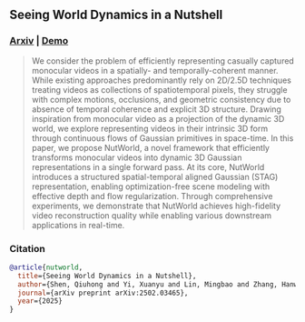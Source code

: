 
## Seeing World Dynamics in a Nutshell


### [Arxiv](https://arxiv.org/abs/2502.03465) | [Demo]()


> We consider the problem of efficiently representing casually captured monocular videos in a spatially- and temporally-coherent manner. While existing approaches predominantly rely on 2D/2.5D techniques treating videos as collections of spatiotemporal pixels, they struggle with complex motions, occlusions, and geometric consistency due to absence of temporal coherence and explicit 3D structure. Drawing inspiration from monocular video as a projection of the dynamic 3D world, we explore representing videos in their intrinsic 3D form through continuous flows of Gaussian primitives in space-time. In this paper, we propose NutWorld, a novel framework that efficiently transforms monocular videos into dynamic 3D Gaussian representations in a single forward pass. At its core, NutWorld introduces a structured spatial-temporal aligned Gaussian (STAG) representation, enabling optimization-free scene modeling with effective depth and flow regularization. Through comprehensive experiments, we demonstrate that NutWorld achieves high-fidelity video reconstruction quality while enabling various downstream applications in real-time.






### Citation

```bibtex
@article{nutworld,
  title={Seeing World Dynamics in a Nutshell},
  author={Shen, Qiuhong and Yi, Xuanyu and Lin, Mingbao and Zhang, Hanwang and Yan, Shuicheng and Wang, Xinchao},
  journal={arXiv preprint arXiv:2502.03465},
  year={2025}
}
```

